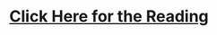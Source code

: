 # [Click Here for the Reading](https://learning.oreilly.com/library/view/ethics-and-data/9781492043898/)
